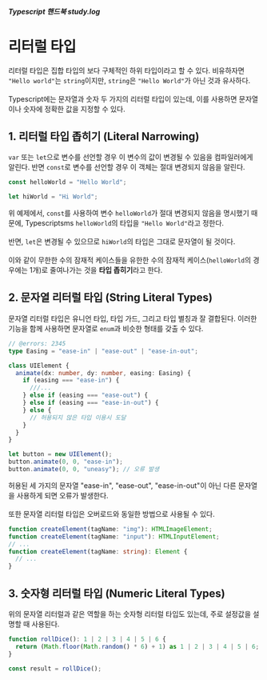 ##### Typescript 핸드북 study.log

# 리터럴 타입

리터럴 타입은 집합 타입의 보다 구체적인 하위 타입이라고 할 수 있다. 비유하자면 `"Hello world"`는 `string`이지만, `string`은 `"Hello World"`가 아닌 것과 유사하다.  
<br>Typescript에는 문자열과 숫자 두 가지의 리터럴 타입이 있는데, 이를 사용하면 문자열이나 숫자에 정확한 값을 지정할 수 있다.

## 1. 리터럴 타입 좁히기 (Literal Narrowing)

`var` 또는 `let`으로 변수를 선언할 경우 이 변수의 값이 변경될 수 있음을 컴파일러에게 알린다. 반면 `const`로 변수를 선언할 경우 이 객체는 절대 변경되지 않음을 알린다.

```typescript
const helloWorld = "Hello World";

let hiWorld = "Hi World";
```

위 예제에서, `const`를 사용하여 변수 `helloWorld`가 절대 변경되지 않음을 명시했기 때문에, Typescriptsms `helloWorld`의 타입을 `"Hello World"`라고 정한다.  
<br>반면, `let`은 변경될 수 있으므로 `hiWorld`의 타입은 그대로 문자열이 될 것이다.  
<br>이와 같이 무한한 수의 잠재적 케이스들을 유한한 수의 잠재적 케이스(`helloWorld`의 경우에는 1개)로 줄여나가는 것을 **타입 좁히기**라고 한다.

## 2. 문자열 리터럴 타입 (String Literal Types)

문자열 리터럴 타입은 유니언 타입, 타입 가드, 그리고 타입 별칭과 잘 결합된다. 이러한 기능을 함께 사용하면 문자열로 `enum`과 비슷한 형태를 갖출 수 있다.

```typescript
// @errors: 2345
type Easing = "ease-in" | "ease-out" | "ease-in-out";

class UIElement {
  animate(dx: number, dy: number, easing: Easing) {
    if (easing === "ease-in") {
      ///...
    } else if (easing === "ease-out") {
    } else if (easing === "ease-in-out") {
    } else {
      // 허용되지 않은 타입 이용시 도달
    }
  }
}

let button = new UIElement();
button.animate(0, 0, "ease-in");
button.animate(0, 0, "uneasy"); // 오류 발생
```

허용된 세 가지의 문자열 "ease-in", "ease-out", "ease-in-out"이 아닌 다른 문자열을 사용하게 되면 오류가 발생한다.  
<br>또한 문자열 리터럴 타입은 오버로드와 동일한 방법으로 사용될 수 있다.

```typescript
function createElement(tagName: "img"): HTMLImageElement;
function createElement(tagName: "input"): HTMLInputElement;
// ...
function createElement(tagName: string): Element {
  // ...
}
```

## 3. 숫자형 리터럴 타입 (Numeric Literal Types)

위의 문자열 리터럴과 같은 역할을 하는 숫자형 리터럴 타입도 있는데, 주로 설정값을 설명할 때 사용된다.

```typescript
function rollDice(): 1 | 2 | 3 | 4 | 5 | 6 {
  return (Math.floor(Math.random() * 6) + 1) as 1 | 2 | 3 | 4 | 5 | 6;
}

const result = rollDice();
```
